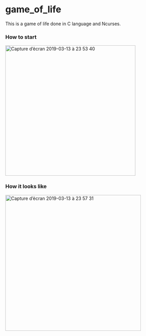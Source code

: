 # game_of_life

This is a game of life done in C language and Ncurses.

### How to start
<img width="406" alt="Capture d’écran 2019-03-13 à 23 53 40" src="https://user-images.githubusercontent.com/33022684/54319870-607dd080-45eb-11e9-82d0-5fe655b53b0d.png">

### How it looks like
<img width="423" alt="Capture d’écran 2019-03-13 à 23 57 31" src="https://user-images.githubusercontent.com/33022684/54319975-d2eeb080-45eb-11e9-8160-2aa01b692e57.png">
